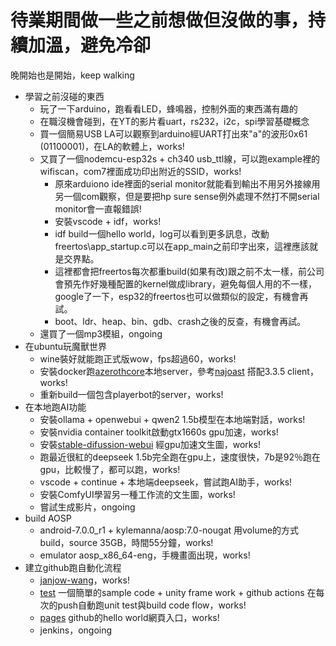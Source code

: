 # 待業期間做一些之前想做但沒做的事，持續加溫，避免冷卻
晚開始也是開始，keep walking
- 學習之前沒碰的東西
  - 玩了一下arduino，跑看看LED，蜂鳴器，控制外面的東西滿有趣的
  - 在職沒機會碰到，在YT的影片看uart，rs232，i2c，spi學習基礎概念
  - 買一個簡易USB LA可以觀察到arduino經UART打出來"a"的波形0x61 (01100001)，在LA的軟體上，works!
  - 又買了一個nodemcu-esp32s + ch340 usb_ttl線，可以跑example裡的wifiscan，com7裡面成功印出附近的SSID，works!
    - 原來arduiono ide裡面的serial monitor就能看到輸出不用另外接線用另一個com觀察，但是要把hp sure sense例外處理不然打不開serial monitor會一直報錯誤!
    - 安裝vscode + idf，works!
    - idf build一個hello world，log可以看到更多訊息，改動freertos\app_startup.c可以在app_main之前印字出來，這裡應該就是交界點。
    - 這裡都會把freertos每次都重build(如果有改)跟之前不太一樣，前公司會預先作好幾種配置的kernel做成library，避免每個人用的不一樣，
      google了一下，esp32的freertos也可以做類似的設定，有機會再試。
    - boot、ldr、heap、bin、gdb、crash之後的反查，有機會再試。
  - 還買了一個mp3模組，ongoing
- 在ubuntu玩魔獸世界
  - wine裝好就能跑正式版wow，fps超過60，works!
  - 安裝docker跑[azerothcore](https://github.com/azerothcore/azerothcore-wotlk)本地server，參考[najoast](https://github.com/najoast) 搭配3.3.5 client，works!
  - 重新build一個包含playerbot的server，works!
- 在本地跑AI功能
  - 安裝ollama + openwebui + qwen2 1.5b模型在本地端對話，works!
  - 安裝nvidia container toolkit啟動gtx1660s gpu加速，works!
  - 安裝[stable-difussion-webui](https://github.com/AUTOMATIC1111/stable-diffusion-webui) 經gpu加速文生圖，works!
  - 跑最近很紅的deepseek 1.5b完全跑在gpu上，速度很快，7b是92％跑在gpu，比較慢了，都可以跑，works!
  - vscode + continue + 本地端deepseek，嘗試跑AI助手，works!
  - 安裝ComfyUI學習另一種工作流的文生圖，works!
  - 嘗試生成影片，ongoing
- build AOSP
  - android-7.0.0_r1 + kylemanna/aosp:7.0-nougat 用volume的方式build，source 35GB，時間55分鐘，works!
  - emulator aosp_x86_64-eng，手機畫面出現，works!
- 建立github跑自動化流程
  - [janjow-wang](https://github.com/janjow-wang)，works!
  - [test](https://github.com/janjow-wang/test) 一個簡單的sample code + unity frame work + github actions 在每次的push自動跑unit test與build code flow，works!
  - [pages](https://janjow-wang.github.io/pages) github的hello world網頁入口，works!
  - jenkins，ongoing

